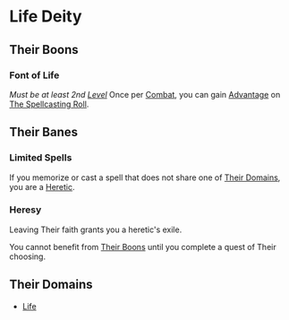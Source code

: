 # Life Deity

## Their Boons

### Font of Life

*Must be at least 2nd [Level](../../../Player%20Characters/Derived%20Statistics/Level.md)*
Once per [Combat](../../../Game%20Procedures/Combat/Combat.md), you can gain [Advantage](../../../Game%20Procedures/Die%20Rolling%20Mechanics/Advantage.md) on [The Spellcasting Roll](../../Spellcasting/Spellcasting.md#The%20Spellcasting%20Roll).

## Their Banes

### Limited Spells

If you memorize or cast a spell that does not share one of [Their Domains](Life%20Deity.md#Their%20Domains), you are a [Heretic](#Heresy).

### Heresy

Leaving Their faith grants you a heretic's exile.

You cannot benefit from [Their Boons](Life%20Deity.md#Their%20Boons) until you complete a quest of Their choosing.

## Their Domains

- [Life](../../Spells/Spell%20Domains/Life.md)
